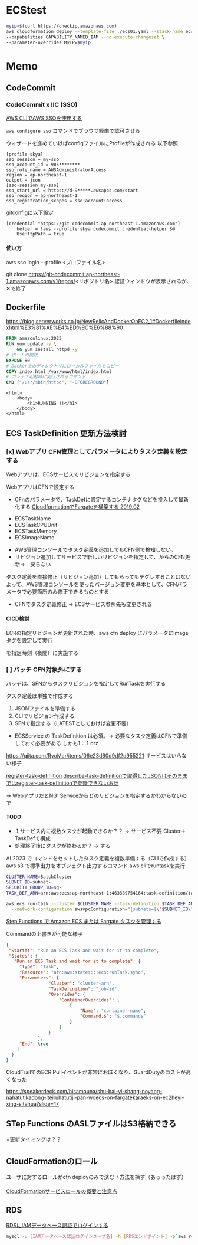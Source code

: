 # ECStest

```bash
myip=$(curl https://checkip.amazonaws.com)
aws cloudformation deploy --template-file ./ecs01.yaml --stack-name ecs01 \
--capabilities CAPABILITY_NAMED_IAM --no-execute-changeset \
--parameter-overrides MyIP=$myip

```

# Memo
## CodeCommit
### CodeCommit x IIC (SSO)

[AWS CLIでAWS SSOを使用する](https://qiita.com/hapoon/items/ed48a99e2d6c8946756e)

```aws configure sso``` コマンドでブラウザ経由で認可させる

ウィザードを進めていけばconfigファイルにProfileが作成される 以下参照

```.aws/config
[profile skya]
sso_session = my-sso
sso_account_id = 905********
sso_role_name = AWSAdministratorAccess
region = ap-northeast-1
output = json
[sso-session my-sso]
sso_start_url = https://d-9*****.awsapps.com/start
sso_region = ap-northeast-1
sso_registration_scopes = sso:account:access
```

gitconfigに以下設定

```.gitconfig
[credential "https://git-codecommit.ap-northeast-1.amazonaws.com"]
    helper = !aws --profile skya codecommit credential-helper $@
    UseHttpPath = true
```

#### 使い方
aws sso login --profile <プロファイル名>

git clone https://git-codecommit.ap-northeast-1.amazonaws.com/v1/repos/<リポジトリ名>
認証ウィンドウが表示されるが、✕で終了






## Dockerfile
https://blog.serverworks.co.jp/NewRelicAndDockerOnEC2_1#Dockerfileindexhtml%E3%81%AE%E4%BD%9C%E6%88%90

```Dockerfile
FROM amazonlinux:2023
RUN yum update -y \
    && yum install httpd -y
# ポートの開放
EXPOSE 80
# Docker上のディレクトリにローカルファイルをコピー
COPY index.html /var/www/html/index.html
# コンテナ起動時に実行されるコマンド
CMD ["/usr/sbin/httpd", "-DFOREGROUND"]
```

```html: index.html
<html>
    <body>
        <h1>RUNNING !!</h1>
    </body>
</html>
```




## ECS TaskDefinition 更新方法検討
### [x] Webアプリ CFN管理としてパラメータによりタスク定義を設定する
Webアプリは、ECSサービスでリビジョンを指定する

WebアプリはCFNで設定する

+ CFnのパラメータで、TaskDefに設定するコンテナタグなどを投入して最新化する
[CloudformationでFargateを構築する 2019.02](https://dev.classmethod.jp/articles/cloudformation-fargate/#toc-5)

- ECSTaskName
- ECSTaskCPUUnit
- ECSTaskMemory
- ECSImageName

+ AWS管理コンソールでタスク定義を追加してもCFN側で検知しない。
+ リビジョン追加してサービスで新しいリビジョンを指定して、からのCFN更新→　戻らない

タスク定義を直接修正（リビジョン追加）してもらってもデグレすることはない
よって、AWS管理コンソールを使ったバージョン変更を基本として、CFNパラメータで必要箇所のみ修正できるものとする

+ CFNでタスク定義修正 → ECSサービス参照先も変更される

#### CICD検討

ECRの指定リビジョンが更新された時、aws cfn deploy にパラメータにImageタグを設定して実行

を指定時刻（夜間）に実施する


### [ ] バッチ CFN対象外にする
バッチは、SFNからタスクリビジョンを指定してRunTaskを実行する

タスク定義は単独で作成する
1. JSONファイルを準備する
2. CLIでリビジョン作成する
3. SFNで指定する（LATESTとしておけば変更不要）

+ ECSService の TaskDefinition は必須。-> 必要なタスク定義はCFNで準備しておく必要がある
  しかも1：１orz

https://qiita.com/RyoMar/items/06e23d60d9df2d955221
サービスはいらない様子



[register-task-definition](https://awscli.amazonaws.com/v2/documentation/api/latest/reference/ecs/register-task-definition.html)
[describe-task-definitionで取得したJSONはそのままではregister-task-definitionで登録できないお話](https://dev.classmethod.jp/articles/describe-task-definition-to-register-task-definition/)

-> WebアプリだとNG: Serviceからどのリビジョンを指定するかわからないので

#### TODO
+ １サービス内に複数タスクが起動できるか？？  -> サービス不要 Cluster＋TaskDefで構成
+ 処理終了後にタスクが終わるか？  -> する
 
AL2023 でコマンドをセットしたタスク定義を複数準備する（CLIで作成する）
aws s3 で標準出力をオブジェクト出力するコマンド
aws cliでruntaskを実行

```bash
CLUSTER_NAME=BatchCluster
SUBNET_ID=subnet-
SECURITY_GROUP_ID=sg- 
TASK_DEF_ARN=arn:aws:ecs:ap-northeast-1:463389754164:task-definition/task-definition-batch01:2

aws ecs run-task --cluster $CLUSTER_NAME --task-definition $TASK_DEF_ARN \
  --network-configuration awsvpcConfiguration="{subnets=[\"$SUBNET_ID\"],securityGroups=[\"$SECURITY_GROUP_ID\"],assignPublicIp=ENABLED}"  --launch-type FARGATE

```

[Step Functions で Amazon ECS または Fargate タスクを管理する](https://docs.aws.amazon.com/ja_jp/step-functions/latest/dg/connect-ecs.html#connect-ecs-pass-to)

Commandの上書きが可能な様子
```json
{
 "StartAt": "Run an ECS Task and wait for it to complete",
 "States": {
   "Run an ECS Task and wait for it to complete": {
     "Type": "Task",
     "Resource": "arn:aws:states:::ecs:runTask.sync",
     "Parameters": {
                "Cluster": "cluster-arn",
                "TaskDefinition": "job-id",
                "Overrides": {
                    "ContainerOverrides": [
                        {
                            "Name": "container-name",
                            "Command.$": "$.commands" 
                        }
                    ]
                }
            },
     "End": true
    }
  }
}
```

CloudTrailでのECR Pullイベントが非常におぽくなり、GuardDutyのコストが高くなった

https://speakerdeck.com/hisamouna/shu-bai-yi-shang-noyang-nahatutikadong-iteiruhatutiji-pan-woecs-on-fargatekaraeks-on-ec2heyi-xing-sitahua?slide=17


## STep Functions のASLファイルはS3格納できる

⭐️更新タイミングは？？







## CloudFormationのロール
ユーザに対するロールがcfn deployのみで済む
⭐️方法を探す（あっったはず）

[CloudFormationサービスロールの概要と注意点](https://go-to-k.hatenablog.com/entry/2021/08/09/000812)

## RDS

[RDSにIAMデータベース認証でログインする](https://blog.serverworks.co.jp/rds-iamdblogin)

```bash
mysql -u [IAMデータベース認証ログインユーザ名] -h [RDSエンドポイント] -p`aws rds generate-db-auth-token --hostname [RDSエンドポイント] --port 3306 --username [IAMデータベース認証ログインユーザ名] --region ap-northeast-1` --enable-cleartext-plugin
```
